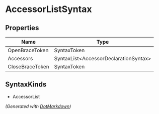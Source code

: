 # AccessorListSyntax

## Properties

| Name            | Type                                   |
| --------------- | -------------------------------------- |
| OpenBraceToken  | SyntaxToken                            |
| Accessors       | SyntaxList\<AccessorDeclarationSyntax> |
| CloseBraceToken | SyntaxToken                            |

## SyntaxKinds

* AccessorList

*\(Generated with [DotMarkdown](http://github.com/JosefPihrt/DotMarkdown)\)*